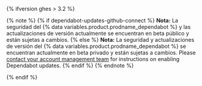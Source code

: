 {% ifversion ghes > 3.2 %}

{% note %}
{% if dependabot-updates-github-connect %}
**Nota:** La seguridad del {% data variables.product.prodname_dependabot %} y las actualizaciones de versión actualmente se encuentran en beta público y están sujetas a cambios.
{% else %}
**Nota:** La seguridad y actualizaciones de versión del {% data variables.product.prodname_dependabot %} se encuentran actualmente en beta privado y están sujetas a cambios. Please [contact your account management team](https://enterprise.github.com/contact) for instructions on enabling Dependabot updates.
{% endif %}
{% endnote %}

{% endif %}
